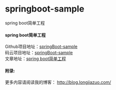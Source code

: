 # springboot-sample
spring boot简单工程

#### spring boot简单工程
Github项目地址：<a href="https://github.com/longjiazuo/springBoot-sample" target="_blank">springBoot-sample</a><br>
码云项目地址：<a href="http://git.oschina.net/longshiy/springBoot-sample" target="_blank">springBoot-sample</a><br>
文章地址：<a href="http://blog.longjiazuo.com/archives/1530" target="_blank">spring boot简单工程</a><br>

#### 附录:
更多内容请阅读我的博客：
<a href="http://blog.longjiazuo.com/" target="_blank">http://blog.longjiazuo.com/